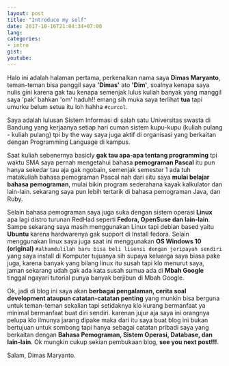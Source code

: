 ```yaml
---
layout: post
title: "Introduce my self"
date: 2017-10-16T21:04:34+07:00
lang: 
categories:
- intro
gist: 
youtube:
---
```


Halo ini adalah halaman pertama, perkenalkan nama saya **Dimas Maryanto**, teman-teman bisa panggil saya **'Dimas'** ato **'Dim'**, soalnya kenapa saya nulis gini karena gak tau kenapa semenjak lulus kuliah banyak yang manggil saya 'pak' bahkan 'om' haduh!! emang sih muka saya terlihat **tua** tapi umurku belum setua itu loh hahha ```#curcol```.

Saya adalah lulusan Sistem Informasi di salah satu Universitas swasta di Bandung yang kerjaanya setiap hari cuman sistem kupu-kupu (kuliah pulang - kuliah pulang) tpi by the way saya juga aktif di organisasi yang berkaitan dengan Programming Language di kampus.

Saat kuliah sebenernya basicly **gak tau apa-apa tentang programming** tpi waktu SMA saya pernah mengetahui bahasa **pemograman Pascal** itu pun hanya sekedar tau aja gak ngobain, semenjak semester 1 ada tuh matakuliah bahasa pemograman Pascal nah dari situ saya **mulai belajar bahasa pemograman**, mulai bikin program sederahana kayak kalkulator dan lain-lain. sekarang saya pun lebih tertarik di bahasa pemograman Java, dan Ruby.

Selain bahasa pemograman saya juga suka dengan sistem operasi **Linux** apa lagi distro turunan RedHad seperti **Fedora, OpenSuse dan lain-lain**. Sampe sekarang saya masih menggunakan Linux tapi debian based yaitu **Ubuntu** karena hardwarenya gak support di Install fedora. Selain menggunakan linux saya juga saat ini menggunakan **OS Windows 10 (original)** ```#alhamdulilah baru bisa beli lisensi dengan jeripayah sendiri``` yang saya install di Komputer tujuanya sih supaya keluarga saya biasa pake juga, karena banyak yang bilang linux itu susah tapi klo menurut saya, jaman sekarang udah gak ada kata susah sumua ada di **Mbah Google** tinggal ngayari tutorial punya banyak berjibun di Mbah Google.

Ok, jadi di blog ini saya akan **berbagai pengalaman, cerita soal development ataupun catatan-catatan penting** yang munkin bisa berguna untuk teman-teman sekalian tapi setidaknya klo kurang bermanfaat ya minimal bermanfaat buat diri sendiri. karenan jujur aja saya ini orangnya pelupa klo ilmunya jarang dipake maka dari itu saya buat blog ini bukan bertujuan untuk sombong tapi hanya sebagai catatan pribadi saya yang berkaitan dengan **Bahasa Pemograman, Sistem Operasi, Database, dan lain-lain**. Ok mungkin cukup sekian pembukaan blog, **see you next post!!!**.

Salam, Dimas Maryanto.


